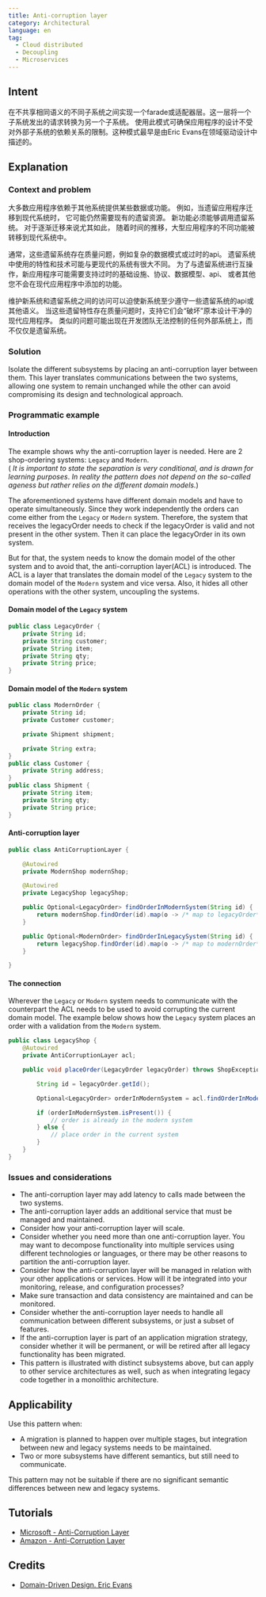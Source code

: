 ```yaml
---
title: Anti-corruption layer
category: Architectural
language: en
tag:
  - Cloud distributed
  - Decoupling
  - Microservices
---
```


## Intent

在不共享相同语义的不同子系统之间实现一个farade或适配器层。这一层将一个子系统发出的请求转换为另一个子系统。
使用此模式可确保应用程序的设计不受对外部子系统的依赖关系的限制。这种模式最早是由Eric Evans在领域驱动设计中描述的。

## Explanation

### Context and problem
大多数应用程序依赖于其他系统提供某些数据或功能。
例如，当遗留应用程序迁移到现代系统时，
它可能仍然需要现有的遗留资源。
新功能必须能够调用遗留系统。
对于逐渐迁移来说尤其如此，
随着时间的推移，大型应用程序的不同功能被转移到现代系统中。

通常，这些遗留系统存在质量问题，例如复杂的数据模式或过时的api。
遗留系统中使用的特性和技术可能与更现代的系统有很大不同。
为了与遗留系统进行互操作，新应用程序可能需要支持过时的基础设施、协议、数据模型、api、
或者其他您不会在现代应用程序中添加的功能。

维护新系统和遗留系统之间的访问可以迫使新系统至少遵守一些遗留系统的api或其他语义。
当这些遗留特性存在质量问题时，支持它们会“破坏”原本设计干净的现代应用程序。
类似的问题可能出现在开发团队无法控制的任何外部系统上，而不仅仅是遗留系统。

### Solution
Isolate the different subsystems by placing an anti-corruption layer between them. 
This layer translates communications between the two systems, allowing one system to remain unchanged 
while the other can avoid compromising its design and technological approach.

### Programmatic example
#### Introduction
The example shows why the anti-corruption layer is needed.
Here are 2 shop-ordering systems: `Legacy` and `Modern`. \
(
*It is important to state the separation is very conditional, and is drawn for learning purposes*. 
*In reality the pattern does not depend on the so-called ageness but rather relies on the different domain models.*)

The aforementioned systems have different domain models and have to operate simultaneously.
Since they work independently the orders can come either from the `Legacy` or `Modern` system.
Therefore, the system that receives the legacyOrder needs to check if the legacyOrder is valid and not present in the other system.
Then it can place the legacyOrder in its own system.

But for that, the system needs to know the domain model of the other system and to avoid that, 
the anti-corruption layer(ACL) is introduced. 
The ACL is a layer that translates the domain model of the `Legacy` system to the domain model of the `Modern` system and vice versa.
Also, it hides all other operations with the other system, uncoupling the systems.

#### Domain model of the `Legacy` system
```java
public class LegacyOrder {
    private String id;
    private String customer;
    private String item;
    private String qty;
    private String price;
}
```
#### Domain model of the `Modern` system
```java
public class ModernOrder {
    private String id;
    private Customer customer;

    private Shipment shipment;

    private String extra;
}
public class Customer {
    private String address;
}
public class Shipment {
    private String item;
    private String qty;
    private String price;
}
```
#### Anti-corruption layer
```java
public class AntiCorruptionLayer {

    @Autowired
    private ModernShop modernShop;

    @Autowired
    private LegacyShop legacyShop;

    public Optional<LegacyOrder> findOrderInModernSystem(String id) {
        return modernShop.findOrder(id).map(o -> /* map to legacyOrder*/);
    }

    public Optional<ModernOrder> findOrderInLegacySystem(String id) {
        return legacyShop.findOrder(id).map(o -> /* map to modernOrder*/);
    }

}
```
#### The connection
Wherever the `Legacy` or `Modern` system needs to communicate with the counterpart 
the ACL needs to be used to avoid corrupting the current domain model.
The example below shows how the `Legacy` system places an order with a validation from the `Modern` system.
```java
public class LegacyShop {
    @Autowired
    private AntiCorruptionLayer acl;

    public void placeOrder(LegacyOrder legacyOrder) throws ShopException {

        String id = legacyOrder.getId();

        Optional<LegacyOrder> orderInModernSystem = acl.findOrderInModernSystem(id);

        if (orderInModernSystem.isPresent()) {
            // order is already in the modern system
        } else {
            // place order in the current system
        }
    }
}
```

### Issues and considerations
 - The anti-corruption layer may add latency to calls made between the two systems.
 - The anti-corruption layer adds an additional service that must be managed and maintained.
 - Consider how your anti-corruption layer will scale.
 - Consider whether you need more than one anti-corruption layer. You may want to decompose functionality into multiple services using different technologies or languages, or there may be other reasons to partition the anti-corruption layer.
 - Consider how the anti-corruption layer will be managed in relation with your other applications or services. How will it be integrated into your monitoring, release, and configuration processes?
 - Make sure transaction and data consistency are maintained and can be monitored.
 - Consider whether the anti-corruption layer needs to handle all communication between different subsystems, or just a subset of features.
 - If the anti-corruption layer is part of an application migration strategy, consider whether it will be permanent, or will be retired after all legacy functionality has been migrated.
 - This pattern is illustrated with distinct subsystems above, but can apply to other service architectures as well, such as when integrating legacy code together in a monolithic architecture.

## Applicability

Use this pattern when:

 - A migration is planned to happen over multiple stages, but integration between new and legacy systems needs to be maintained.
 - Two or more subsystems have different semantics, but still need to communicate.

This pattern may not be suitable if there are no significant semantic differences between new and legacy systems.

## Tutorials

* [Microsoft - Anti-Corruption Layer](https://learn.microsoft.com/en-us/azure/architecture/patterns/anti-corruption-layer)
* [Amazon - Anti-Corruption Layer](https://docs.aws.amazon.com/prescriptive-guidance/latest/cloud-design-patterns/acl.html)

## Credits

* [Domain-Driven Design. Eric Evans](https://www.amazon.com/Domain-Driven-Design-Tackling-Complexity-Software/dp/0321125215)